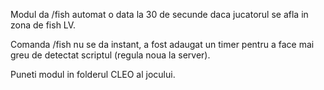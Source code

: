 Modul da /fish automat o data la 30 de secunde daca jucatorul se afla in zona de fish LV.

Comanda /fish nu se da instant, a fost adaugat un timer pentru a face mai greu de detectat scriptul (regula noua la server).

Puneti modul in folderul CLEO al jocului.
